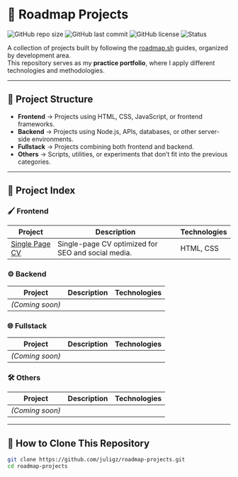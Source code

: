 # 🚀 Roadmap Projects

![GitHub repo size](https://img.shields.io/github/repo-size/juligz/roadmap-projects?color=blue)
![GitHub last commit](https://img.shields.io/github/last-commit/juligz/roadmap-projects?color=green)
![GitHub license](https://img.shields.io/github/license/juligz/roadmap-projects?color=yellow)
![Status](https://img.shields.io/badge/status-in%20progress-orange)

A collection of projects built by following the [roadmap.sh](https://roadmap.sh/) guides, organized by development area.  
This repository serves as my **practice portfolio**, where I apply different technologies and methodologies.

---

## 📂 Project Structure

- **Frontend** → Projects using HTML, CSS, JavaScript, or frontend frameworks.  
- **Backend** → Projects using Node.js, APIs, databases, or other server-side environments.  
- **Fullstack** → Projects combining both frontend and backend.  
- **Others** → Scripts, utilities, or experiments that don’t fit into the previous categories.

---

## 📑 Project Index

### 🖌 Frontend
| Project | Description | Technologies |
|---------|-------------|--------------|
| [Single Page CV](frontend/single-page-cv) | Single-page CV optimized for SEO and social media. | HTML, CSS |

### ⚙ Backend
| Project | Description | Technologies |
|---------|-------------|--------------|
| *(Coming soon)* | | |

### 🌐 Fullstack
| Project | Description | Technologies |
|---------|-------------|--------------|
| *(Coming soon)* | | |

### 🛠 Others
| Project | Description | Technologies |
|---------|-------------|--------------|
| *(Coming soon)* | | |

---

## 📌 How to Clone This Repository

```bash
git clone https://github.com/juligz/roadmap-projects.git
cd roadmap-projects
